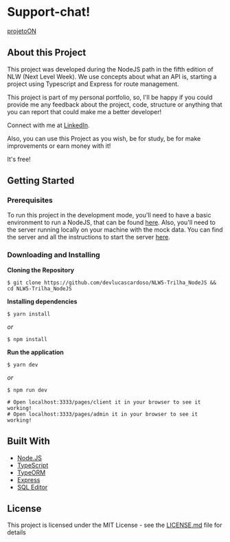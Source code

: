 # Support-chat!

[projetoON](https://user-images.githubusercontent.com/83316119/119446122-44fecc00-bd04-11eb-985e-d4de5cf493ed.PNG)

## About this Project

This project was developed during the NodeJS path in the fifth edition of NLW (Next Level Week). We use concepts about what an API is, starting a project using Typescript and Express for route management.

This project is part of my personal portfolio, so, I'll be happy if you could provide me any feedback about the project, code, structure or anything that you can report that could make me a better developer!

Connect with me at [LinkedIn](https://www.linkedin.com/in/lucas-cardoso-5a041a114/).

Also, you can use this Project as you wish, be for study, be for make improvements or earn money with it!

It's free!

## Getting Started

### Prerequisites

To run this project in the development mode, you'll need to have a basic environment to run a NodeJS, that can be found [here](https://nodejs.org/en/docs/guides/getting-started-guide/).
Also, you'll need to the server running locally on your machine with the mock data. You can find the server and all the instructions to start the server [here](https://github.com/devlucascardoso/NLW5-Trilha_NodeJS/blob/main/README.md).

### Downloading and Installing

**Cloning the Repository**

```
$ git clone https://github.com/devlucascardoso/NLW5-Trilha_NodeJS && cd NLW5-Trilha_NodeJS
```

**Installing dependencies**

```
$ yarn install
```

_or_

```
$ npm install
```

**Run the application**

```
$ yarn dev
```

_or_

```
$ npm run dev

# Open localhost:3333/pages/client it in your browser to see it working!
# Open localhost:3333/pages/admin it in your browser to see it working!
```

## Built With

- [Node.JS](https://nodejs.org/)
- [TypeScript](https://www.typescriptlang.org/)
- [TypeORM](https://typeorm.io/#/)
- [Express](https://www.expressjs.com/)
- [SQL Editor](https://www.beekeeperstudio.io/)

## License

This project is licensed under the MIT License - see the [LICENSE.md](https://github.com/devlucascardoso/NLW5-Trilha_NodeJS/blob/master/LICENSE) file for details
